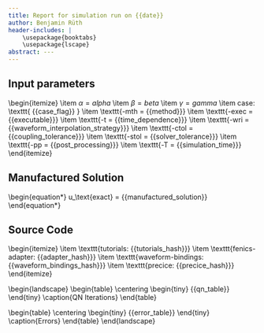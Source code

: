 ```yaml
---
title: Report for simulation run on {{date}}
author: Benjamin Rüth
header-includes: |
    \usepackage{booktabs}
    \usepackage{lscape}
abstract: ---
---
```


## Input parameters

\begin{itemize}
\item $\alpha = {{alpha}}$
\item $\beta = {{beta}}$
\item $\gamma = {{gamma}}$
\item case: \texttt{ {{case_flag}} }
\item \texttt{-mth = {{method}}}
\item \texttt{-exec = {{executable}}}
\item \texttt{-t = {{time_dependence}}}
\item \texttt{-wri = {{waveform_interpolation_strategy}}}
\item \texttt{-ctol = {{coupling_tolerance}}}
\item \texttt{-stol = {{solver_tolerance}}}
\item \texttt{-pp = {{post_processing}}}
\item \texttt{-T = {{simulation_time}}}
\end{itemize}

## Manufactured Solution

\begin{equation*}
u_\text{exact} = {{manufactured_solution}}
\end{equation*}

## Source Code

\begin{itemize}
\item \texttt{tutorials: {{tutorials_hash}}}
\item \texttt{fenics-adapter: {{adapter_hash}}}
\item \texttt{waveform-bindings: {{waveform_bindings_hash}}}
\item \texttt{precice: {{precice_hash}}}
\end{itemize}

\begin{landscape}
\begin{table}
\centering
\begin{tiny}
{{qn_table}}
\end{tiny}
\caption{QN Iterations}
\end{table}

\begin{table}
\centering
\begin{tiny}
{{error_table}}
\end{tiny}
\caption{Errors}
\end{table}
\end{landscape}
